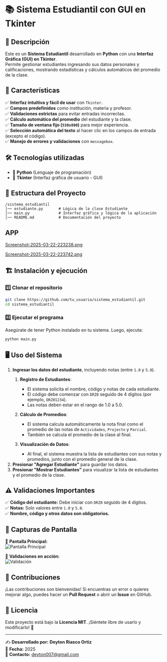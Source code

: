 # 📚 Sistema Estudiantil con GUI en Tkinter  

## 📝 Descripción  
Este es un **Sistema Estudiantil** desarrollado en **Python** con una **Interfaz Gráfica (GUI) en Tkinter**.  
Permite gestionar estudiantes ingresando sus datos personales y calificaciones, mostrando estadísticas y cálculos automáticos del promedio de la clase.  

## 🚀 **Características**  
✅ **Interfaz intuitiva y fácil de usar** con `Tkinter`.  
✅ **Campos predefinidos** como institución, materia y profesor.  
✅ **Validaciones estrictas** para evitar entradas incorrectas.  
✅ **Cálculo automático del promedio** del estudiante y la clase.  
✅ **Tamaño de ventana fijo (`530x800`)** para mejor experiencia.  
✅ **Selección automática del texto** al hacer clic en los campos de entrada (excepto el código).  
✅ **Manejo de errores y validaciones** con `messagebox`.  

## 🛠️ **Tecnologías utilizadas**  
- 🐍 **Python** (Lenguaje de programación)  
- 🎨 **Tkinter** (Interfaz gráfica de usuario - GUI)  

## 📂 **Estructura del Proyecto**  
```
/sistema_estudiantil  
│── estudiante.py       # Lógica de la clase Estudiante  
│── main.py             # Interfaz gráfica y lógica de la aplicación  
│── README.md           # Documentación del proyecto  
```

## APP
[Screenshot-2025-03-22-223238.png](https://postimg.cc/LYPD6Npx)

[Screenshot-2025-03-22-223742.png](https://postimg.cc/1g2MQbLg)

## 🏗️ **Instalación y ejecución**  

### 1️⃣ Clonar el repositorio  
```bash
git clone https://github.com/tu_usuario/sistema_estudiantil.git
cd sistema_estudiantil
```

### 2️⃣ Ejecutar el programa  
Asegúrate de tener Python instalado en tu sistema. Luego, ejecuta:  
```bash
python main.py
```

## 🖥️ **Uso del Sistema**  
1. **Ingresar los datos del estudiante**, incluyendo notas (entre `1.0` y `5.0`).  
    1. **Registro de Estudiantes**:
       - El sistema solicita el nombre, código y notas de cada estudiante.
       - El código debe comenzar con `DRZ0` seguido de 4 dígitos (por ejemplo, `DRZ01234`).
       - Las notas deben estar en el rango de 1.0 a 5.0.

    2. **Cálculo de Promedios**:
       - El sistema calcula automáticamente la nota final como el promedio de las notas de `Actividades`, `Projecto` y `Parcial`.
       - También se calcula el promedio de la clase al final.

    3. **Visualización de Datos**:
       - Al final, el sistema muestra la lista de estudiantes con sus notas y promedios, junto con el promedio general de la clase.
2. **Presionar "Agregar Estudiante"** para guardar los datos.  
3. **Presionar "Mostrar Estudiantes"** para visualizar la lista de estudiantes y el promedio de la clase.  



## ⚠️ **Validaciones Importantes**  
✅ **Código del estudiante:** Debe iniciar con `DRZ0` seguido de 4 dígitos.  
✅ **Notas:** Solo valores entre `1.0` y `5.0`.  
✅ **Nombre, código y otros datos son obligatorios.**  

## 📸 **Capturas de Pantalla**  
🔹 **Pantalla Principal:**  
![Pantalla Principal](ruta_a_la_imagen.png)  

🔹 **Validaciones en acción:**  
![Validación](ruta_a_la_imagen_validacion.png)  

## 🤝 **Contribuciones**  
¡Las contribuciones son bienvenidas! Si encuentras un error o quieres mejorar algo, puedes hacer un **Pull Request** o abrir un **Issue** en GitHub.  

## 📜 **Licencia**  
Este proyecto está bajo la **Licencia MIT**. ¡Siéntete libre de usarlo y modificarlo! 🎉  

---  

✍️ **Desarrollado por:** **Deyton Riasco Ortiz**  
📅 **Fecha:** 2025  
📧 **Contacto:** [deyton007@gmail.com](mailto:deyton007@gmail.com)